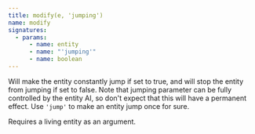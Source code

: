 ```yaml
---
title: modify(e, 'jumping')
name: modify
signatures:
  - params:
      - name: entity
      - name: "'jumping'"
      - name: boolean
---
```


Will make the entity constantly jump if set to true, and will stop the entity
from jumping if set to false. Note that jumping parameter can be fully
controlled by the entity AI, so don't expect that this will have a permanent
effect. Use `'jump'` to make an entity jump once for sure.

Requires a living entity as an argument.

